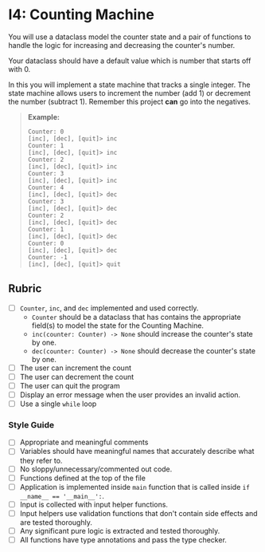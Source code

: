 # I4: Counting Machine

You will use a dataclass model the counter state and a pair of functions to handle the logic for increasing and decreasing the counter's number.

Your dataclass should have a default value which is number that starts off with 0.

In this you will implement a state machine that tracks a single integer. The state machine allows users to increment the number (add 1) or decrement the number (subtract 1). Remember this project **can** go into the negatives.

> **Example:** 
> ```
> Counter: 0
> [inc], [dec], [quit]> inc
> Counter: 1
> [inc], [dec], [quit]> inc
> Counter: 2 
> [inc], [dec], [quit]> inc
> Counter: 3
> [inc], [dec], [quit]> inc
> Counter: 4
> [inc], [dec], [quit]> dec
> Counter: 3
> [inc], [dec], [quit]> dec
> Counter: 2
> [inc], [dec], [quit]> dec
> Counter: 1
> [inc], [dec], [quit]> dec
> Counter: 0
> [inc], [dec], [quit]> dec
> Counter: -1
> [inc], [dec], [quit]> quit
> ```

## Rubric

- [ ] `Counter`, `inc`, and `dec` implemented and used correctly.
    - `Counter` should be a dataclass that has contains the appropriate field(s) to model the state for the Counting Machine.
    - `inc(counter: Counter) -> None` should increase the counter's state by one.
    - `dec(counter: Counter) -> None` should decrease the counter's state by one.
- [ ] The user can increment the count
- [ ] The user can decrement the count
- [ ] The user can quit the program
- [ ] Display an error message when the user provides an invalid action.
- [ ] Use a single `while` loop

### Style Guide
- [ ] Appropriate and meaningful comments
- [ ] Variables should have meaningful names that accurately describe what they refer to.
- [ ] No sloppy/unnecessary/commented out code.
- [ ] Functions defined at the top of the file
- [ ] Application is implemented inside `main` function that is called inside `if __name__ == '__main__':`.
- [ ] Input is collected with input helper functions.
- [ ] Input helpers use validation functions that don't contain side effects and are tested thoroughly.
- [ ] Any significant pure logic is extracted and tested thoroughly.
- [ ] All functions have type annotations and pass the type checker.